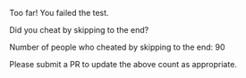 Too far! You failed the test.

Did you cheat by skipping to the end? 

Number of people who cheated by skipping to the end: 90

Please submit a PR to update the above count as appropriate.
